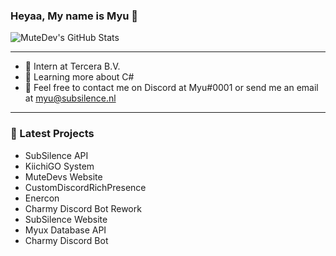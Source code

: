 ### Heyaa, My name is Myu 👋
  
![MuteDev's GitHub Stats](https://github-readme-stats.vercel.app/api?username=mutedev&show_icons=true&hide_border=true&theme=jolly)

---

- 🎒 Intern at Tercera B.V.
- 💜 Learning more about C#
- 💌 Feel free to contact me on Discord at Myu#0001 or send me an email at myu@subsilence.nl


---

### 📕 Latest Projects
- SubSilence API
- KiichiGO System
- MuteDevs Website
- CustomDiscordRichPresence
- Enercon
- Charmy Discord Bot Rework
- SubSilence Website
- Myux Database API
- Charmy Discord Bot
